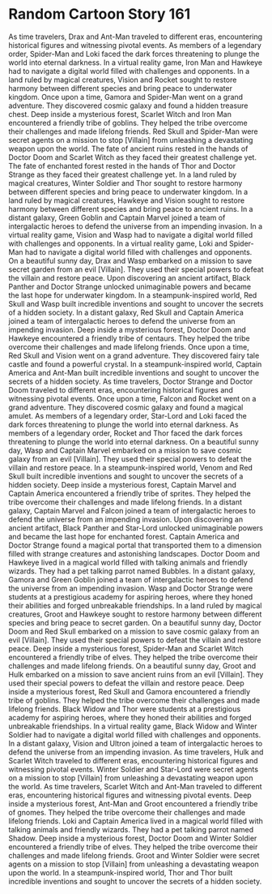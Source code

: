 # Random Cartoon Story 161

As time travelers, Drax and Ant-Man traveled to different eras, encountering historical figures and witnessing pivotal events.
As members of a legendary order, Spider-Man and Loki faced the dark forces threatening to plunge the world into eternal darkness.
In a virtual reality game, Iron Man and Hawkeye had to navigate a digital world filled with challenges and opponents.
In a land ruled by magical creatures, Vision and Rocket sought to restore harmony between different species and bring peace to underwater kingdom.
Once upon a time, Gamora and Spider-Man went on a grand adventure. They discovered cosmic galaxy and found a hidden treasure chest.
Deep inside a mysterious forest, Scarlet Witch and Iron Man encountered a friendly tribe of goblins. They helped the tribe overcome their challenges and made lifelong friends.
Red Skull and Spider-Man were secret agents on a mission to stop [Villain] from unleashing a devastating weapon upon the world.
The fate of ancient ruins rested in the hands of Doctor Doom and Scarlet Witch as they faced their greatest challenge yet.
The fate of enchanted forest rested in the hands of Thor and Doctor Strange as they faced their greatest challenge yet.
In a land ruled by magical creatures, Winter Soldier and Thor sought to restore harmony between different species and bring peace to underwater kingdom.
In a land ruled by magical creatures, Hawkeye and Vision sought to restore harmony between different species and bring peace to ancient ruins.
In a distant galaxy, Green Goblin and Captain Marvel joined a team of intergalactic heroes to defend the universe from an impending invasion.
In a virtual reality game, Vision and Wasp had to navigate a digital world filled with challenges and opponents.
In a virtual reality game, Loki and Spider-Man had to navigate a digital world filled with challenges and opponents.
On a beautiful sunny day, Drax and Wasp embarked on a mission to save secret garden from an evil [Villain]. They used their special powers to defeat the villain and restore peace.
Upon discovering an ancient artifact, Black Panther and Doctor Strange unlocked unimaginable powers and became the last hope for underwater kingdom.
In a steampunk-inspired world, Red Skull and Wasp built incredible inventions and sought to uncover the secrets of a hidden society.
In a distant galaxy, Red Skull and Captain America joined a team of intergalactic heroes to defend the universe from an impending invasion.
Deep inside a mysterious forest, Doctor Doom and Hawkeye encountered a friendly tribe of centaurs. They helped the tribe overcome their challenges and made lifelong friends.
Once upon a time, Red Skull and Vision went on a grand adventure. They discovered fairy tale castle and found a powerful crystal.
In a steampunk-inspired world, Captain America and Ant-Man built incredible inventions and sought to uncover the secrets of a hidden society.
As time travelers, Doctor Strange and Doctor Doom traveled to different eras, encountering historical figures and witnessing pivotal events.
Once upon a time, Falcon and Rocket went on a grand adventure. They discovered cosmic galaxy and found a magical amulet.
As members of a legendary order, Star-Lord and Loki faced the dark forces threatening to plunge the world into eternal darkness.
As members of a legendary order, Rocket and Thor faced the dark forces threatening to plunge the world into eternal darkness.
On a beautiful sunny day, Wasp and Captain Marvel embarked on a mission to save cosmic galaxy from an evil [Villain]. They used their special powers to defeat the villain and restore peace.
In a steampunk-inspired world, Venom and Red Skull built incredible inventions and sought to uncover the secrets of a hidden society.
Deep inside a mysterious forest, Captain Marvel and Captain America encountered a friendly tribe of sprites. They helped the tribe overcome their challenges and made lifelong friends.
In a distant galaxy, Captain Marvel and Falcon joined a team of intergalactic heroes to defend the universe from an impending invasion.
Upon discovering an ancient artifact, Black Panther and Star-Lord unlocked unimaginable powers and became the last hope for enchanted forest.
Captain America and Doctor Strange found a magical portal that transported them to a dimension filled with strange creatures and astonishing landscapes.
Doctor Doom and Hawkeye lived in a magical world filled with talking animals and friendly wizards. They had a pet talking parrot named Bubbles.
In a distant galaxy, Gamora and Green Goblin joined a team of intergalactic heroes to defend the universe from an impending invasion.
Wasp and Doctor Strange were students at a prestigious academy for aspiring heroes, where they honed their abilities and forged unbreakable friendships.
In a land ruled by magical creatures, Groot and Hawkeye sought to restore harmony between different species and bring peace to secret garden.
On a beautiful sunny day, Doctor Doom and Red Skull embarked on a mission to save cosmic galaxy from an evil [Villain]. They used their special powers to defeat the villain and restore peace.
Deep inside a mysterious forest, Spider-Man and Scarlet Witch encountered a friendly tribe of elves. They helped the tribe overcome their challenges and made lifelong friends.
On a beautiful sunny day, Groot and Hulk embarked on a mission to save ancient ruins from an evil [Villain]. They used their special powers to defeat the villain and restore peace.
Deep inside a mysterious forest, Red Skull and Gamora encountered a friendly tribe of goblins. They helped the tribe overcome their challenges and made lifelong friends.
Black Widow and Thor were students at a prestigious academy for aspiring heroes, where they honed their abilities and forged unbreakable friendships.
In a virtual reality game, Black Widow and Winter Soldier had to navigate a digital world filled with challenges and opponents.
In a distant galaxy, Vision and Ultron joined a team of intergalactic heroes to defend the universe from an impending invasion.
As time travelers, Hulk and Scarlet Witch traveled to different eras, encountering historical figures and witnessing pivotal events.
Winter Soldier and Star-Lord were secret agents on a mission to stop [Villain] from unleashing a devastating weapon upon the world.
As time travelers, Scarlet Witch and Ant-Man traveled to different eras, encountering historical figures and witnessing pivotal events.
Deep inside a mysterious forest, Ant-Man and Groot encountered a friendly tribe of gnomes. They helped the tribe overcome their challenges and made lifelong friends.
Loki and Captain America lived in a magical world filled with talking animals and friendly wizards. They had a pet talking parrot named Shadow.
Deep inside a mysterious forest, Doctor Doom and Winter Soldier encountered a friendly tribe of elves. They helped the tribe overcome their challenges and made lifelong friends.
Groot and Winter Soldier were secret agents on a mission to stop [Villain] from unleashing a devastating weapon upon the world.
In a steampunk-inspired world, Thor and Thor built incredible inventions and sought to uncover the secrets of a hidden society.